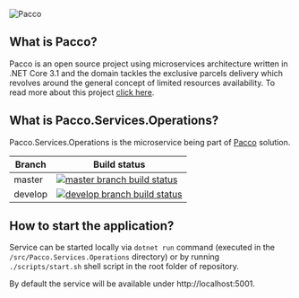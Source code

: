 ![Pacco](https://raw.githubusercontent.com/devmentors/Pacco/master/assets/pacco_logo.png)

**What is Pacco?**
----------------

Pacco is an open source project using microservices architecture written in .NET Core 3.1 and the domain tackles the exclusive parcels delivery which revolves around the general concept of limited resources availability. To read more about this project [click here](https://github.com/devmentors/Pacco).

**What is Pacco.Services.Operations?**
----------------

Pacco.Services.Operations is the microservice being part of [Pacco](https://github.com/devmentors/Pacco) solution.

|Branch             |Build status                                                  
|-------------------|-----------------------------------------------------
|master             |[![master branch build status](https://api.travis-ci.org/devmentors/Pacco.Services.Operations.svg?branch=master)](https://travis-ci.org/devmentors/Pacco.Services.Operations)
|develop            |[![develop branch build status](https://api.travis-ci.org/devmentors/Pacco.Services.Operations.svg?branch=develop)](https://travis-ci.org/devmentors/Pacco.Services.Operations/branches)

**How to start the application?**
----------------

Service can be started locally via `dotnet run` command (executed in the `/src/Pacco.Services.Operations` directory) or by running `./scripts/start.sh` shell script in the root folder of repository.

By default the service will be available under http://localhost:5001.